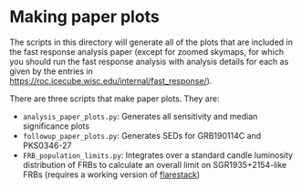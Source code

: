 # Making paper plots

The scripts in this directory will generate all of the plots that are included in the fast response analysis paper (except for zoomed skymaps, for which you should run the fast response analysis with analysis details for each as given by the entries in https://roc.icecube.wisc.edu/internal/fast_response/).

There are three scripts that make paper plots. They are:
* `analysis_paper_plots.py`: Generates all sensitivity and median significance plots
* `followup_paper_plots.py`: Generates SEDs for GRB190114C and PKS0346-27
* `FRB_population_limits.py`: Integrates over a standard candle luminosity distribution of FRBs to calculate an overall limit on SGR1935+2154-like FRBs (requires a working version of [flarestack](https://github.com/IceCubeOpenSource/flarestack))